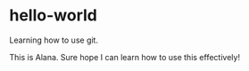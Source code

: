 # hello-world
Learning how to use git. 

This is Alana. Sure hope I can learn how to use this effectively!
